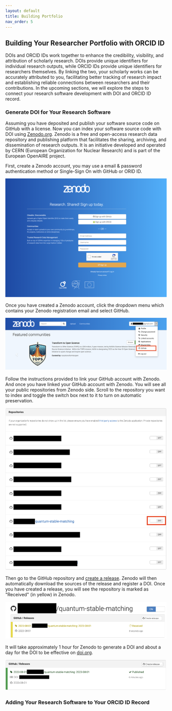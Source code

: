 ```yaml
---
layout: default
title: Building Portfolio
nav_order: 5
---
```


## Building Your Researcher Portfolio with ORCID ID

DOIs and ORCID IDs work together to enhance the credibility, visibility, and attribution of scholarly research. DOIs provide unique identifiers for individual research outputs, while ORCID IDs provide unique identifiers for researchers themselves. By linking the two, your scholarly works can be accurately attributed to you, facilitating better tracking of research impact and establishing reliable connections between researchers and their contributions. In the upcoming sections, we will explore the steps to connect your research software development with DOI and ORCID ID record.  

### Generate DOI for Your Research Software

Assuming you have deposited and publish your software source code on GitHub with a license. Now you can index your software source code with DOI using [Zenodo.org](https://zenodo.org/). Zenodo is a free and open-access research data repository and publishing platform that facilitates the sharing, archiving, and dissemination of research outputs. It is an initiative developed and operated by CERN (European Organization for Nuclear Research) and is part of the European OpenAIRE project.  

First, create a Zenodo account, you may use a email & password authentication method or Single-Sign On with GitHub or ORID ID.  

![zenodo-sso](assets/img/zenodo-sso.png)  

Once you have created a Zenodo account, click the dropdown menu which contains your Zenodo registration email and select GitHub.  

![zenodo-1](assets/img/zenodo-1.png)  

Follow the instructions provided to link your GitHub account with Zenodo. And once you have linked your GitHub account with Zenodo. You will see all your public repositories from Zenodo side. Scroll to the repository you want to index and toggle the switch box next to it to turn on automatic preservation.  

![zenodo-2](assets/img/zenodo-2.png)  

Then go to the GitHub repository and [create a release](https://docs.github.com/en/repositories/releasing-projects-on-github/managing-releases-in-a-repository). Zenodo will then automatically download the sources of the release and register a DOI. Once you have created a release, you will see the repository is marked as "Received" (in yellow) in Zenodo.  

![zenodo-3](assets/img/zenodo-3.png)  

It will take approximately 1 hour for Zenodo to generate a DOI and about a day for the DOI to be effective on [doi.org](https://www.doi.org/).  

![zenodo-4](assets/img/zenodo-4.png)

### Adding Your Research Software to Your ORCID ID Record
